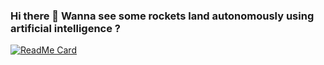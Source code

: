 ### Hi there 👋 Wanna see some rockets land autonomously using artificial intelligence ?

<!--
**Procuste34/Procuste34** is a ✨ _special_ ✨ repository because its `README.md` (this file) appears on your GitHub profile.

Here are some ideas to get you started:

- 🔭 I’m currently working on ...
- 🌱 I’m currently learning ...
- 👯 I’m looking to collaborate on ...
- 🤔 I’m looking for help with ...
- 💬 Ask me about ...
- 📫 How to reach me: ...
- 😄 Pronouns: ...
- ⚡ Fun fact: ...
-->


[![ReadMe Card](https://github-readme-stats.vercel.app/api/pin/?username=procuste34&repo=Landing-Starships)](https://github.com/Procuste34/Landing-Starships)
